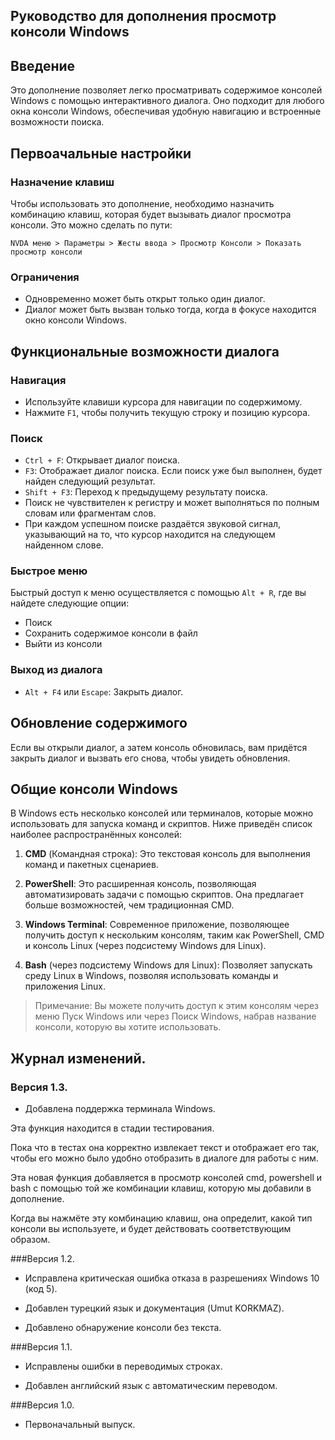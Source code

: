 ## Руководство для дополнения просмотр консоли Windows 
## Введение

Это дополнение позволяет легко просматривать содержимое консолей Windows с помощью интерактивного диалога. Оно подходит для любого окна консоли Windows, обеспечивая удобную навигацию и встроенные возможности поиска.

## Первоачальные настройки
### Назначение клавиш

Чтобы использовать это дополнение, необходимо назначить комбинацию клавиш, которая будет вызывать диалог просмотра консоли. Это можно сделать по пути:

```
NVDA меню > Параметры > Жесты ввода > Просмотр Консоли > Показать просмотр консоли
```

### Ограничения

* Одновременно может быть открыт только один диалог.
* Диалог может быть вызван только тогда, когда в фокусе находится окно консоли Windows.

## Функциональные возможности диалога

### Навигация

* Используйте клавиши курсора для навигации по содержимому.
* Нажмите `F1`, чтобы получить текущую строку и позицию курсора.

### Поиск

* `Ctrl + F`: Открывает диалог поиска.
* `F3`: Отображает диалог поиска. Если поиск уже был выполнен, будет найден следующий результат.
* `Shift + F3`: Переход к предыдущему результату поиска.
* Поиск не чувствителен к регистру и может выполняться по полным словам или фрагментам слов.
* При каждом успешном поиске раздаётся звуковой сигнал, указывающий на то, что курсор находится на следующем найденном слове.

### Быстрое меню

Быстрый доступ к меню осуществляется с помощью `Alt + R`, где вы найдете следующие опции:

* Поиск
* Сохранить содержимое консоли в файл
* Выйти из консоли

### Выход из диалога

* `Alt + F4` или `Escape`: Закрыть диалог.

## Обновление содержимого

Если вы открыли диалог, а затем консоль обновилась, вам придётся закрыть диалог и вызвать его снова, чтобы увидеть обновления.

## Общие консоли Windows

В Windows есть несколько консолей или терминалов, которые можно использовать для запуска команд и скриптов. Ниже приведён список наиболее распространённых консолей:

1. **CMD** (Командная строка): Это текстовая консоль для выполнения команд и пакетных сценариев.
   
2. **PowerShell**: Это расширенная консоль, позволяющая автоматизировать задачи с помощью скриптов. Она предлагает больше возможностей, чем традиционная CMD.
   
3. **Windows Terminal**: Современное приложение, позволяющее получить доступ к нескольким консолям, таким как PowerShell, CMD и консоль Linux (через подсистему Windows для Linux).
   
4. **Bash** (через подсистему Windows для Linux): Позволяет запускать среду Linux в Windows, позволяя использовать команды и приложения Linux.

> Примечание: Вы можете получить доступ к этим консолям через меню Пуск Windows или через Поиск Windows, набрав название консоли, которую вы хотите использовать.

## Журнал изменений.
### Версия 1.3.

* Добавлена поддержка терминала Windows.

Эта функция находится в стадии тестирования.

Пока что в тестах она корректно извлекает текст и отображает его так, чтобы его можно было удобно отобразить в диалоге для работы с ним.

Эта новая функция добавляется в просмотр консолей cmd, powershell и bash с помощью той же комбинации клавиш, которую мы добавили в дополнение.

Когда вы нажмёте эту комбинацию клавиш, она определит, какой тип консоли вы используете, и будет действовать соответствующим образом.

###Версия 1.2.

* Исправлена критическая ошибка отказа в разрешениях Windows 10 (код 5).

* Добавлен турецкий язык и документация (Umut KORKMAZ).

* Добавлено обнаружение консоли без текста.

###Версия 1.1.

* Исправлены ошибки в переводимых строках.

* Добавлен английский язык с автоматическим переводом.

###Версия 1.0.

* Первоначальный выпуск.